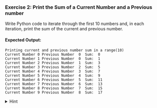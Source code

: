 ### Exercise 2: Print the Sum of a Current Number and a Previous number
Write Python code to iterate through the first 10 numbers and, in each iteration, print the sum of the current and previous number.

#### Expected Output:

```
Printing current and previous number sum in a range(10)
Current Number 0 Previous Number  0  Sum:  0
Current Number 1 Previous Number  0  Sum:  1
Current Number 2 Previous Number  1  Sum:  3
Current Number 3 Previous Number  2  Sum:  5
Current Number 4 Previous Number  3  Sum:  7
Current Number 5 Previous Number  4  Sum:  9
Current Number 6 Previous Number  5  Sum:  11
Current Number 7 Previous Number  6  Sum:  13
Current Number 8 Previous Number  7  Sum:  15
Current Number 9 Previous Number  8  Sum:  17
```

<details> <summary>Hint</summary>

* Create a variable called previous_num and assign it the value 0.
* Next, iterate through the first 10 numbers using the for loop and range() function.
* Next, display the current number (i), the previous number, and the addition of both numbers in each iteration of the loop.
* Finally, you need to update the previous_num for the next iteration. To do this, assign the value of the current number to the previous number (previous_num = i).
</details>